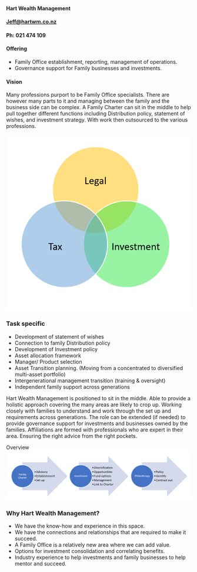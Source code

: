 #### Hart Wealth Management

#### <Jeff@hartwm.co.nz>

#### Ph: 021 474 109

#### Offering
- Family Office establishment, reporting, management of operations.
- Governance support for Family businesses and investments.

#### Vision
Many professions purport to be Family Office specialists. There are however many parts to it and managing between the family and the business side can be complex. A Family Charter can sit in the middle to help pull together different functions including Distribution policy, statement of wishes, and investment strategy. With work then outsourced to the various professions.

![Legal | Investment | Tax](hartwm-legal-tax-investment.png)

### Task specific
-	Development of statement of wishes
-	Connection to family Distribution policy
-	Development of Investment policy
-	Asset allocation framework
-	Manager/ Product selection
-	Asset Transition planning.  (Moving from a concentrated to diversified multi-asset portfolio)
-	Intergenerational management transition (training & oversight)
-	Independent family support across generations

Hart Wealth Management is positioned to sit in the middle. Able to provide a holistic approach covering the many areas are likely to crop up. Working closely with families to understand and work through the set up and requirements across generations. The role can be extended (if needed) to provide governance support for investments and businesses owned by the families. Affiliations are formed with professionals who are expert in their area. Ensuring the right advice from the right pockets.

Overview
![Overview](hartwm-overview.png)


### Why Hart Wealth Management?
- We have the know-how and experience in this space.
- We have the connections and relationships that are required to make it succeed.
- A Family Office is a relatively new area where we can add value.
- Options for investment consolidation and correlating benefits.
- Industry experience to help investments and family businesses to help mentor and succeed.
